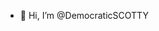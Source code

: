 - 👋 Hi, I’m @DemocraticSCOTTY

<!---
DemocraticSCOTTY/DemocraticSCOTTY is a ✨ special ✨ repository because its `README.md` (this file) appears on your GitHub profile.
You can click the Preview link to take a look at your changes.
--->
